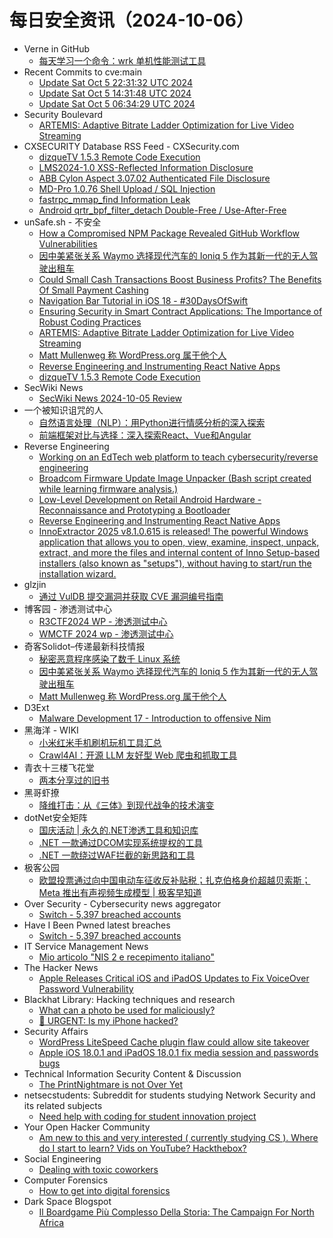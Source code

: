 # 每日安全资讯（2024-10-06）

- Verne in GitHub
  - [每天学习一个命令：wrk 单机性能测试工具](https://blog.einverne.info/post/2024/10/wrk-benchmark-tool.html)
- Recent Commits to cve:main
  - [Update Sat Oct  5 22:31:32 UTC 2024](https://github.com/trickest/cve/commit/d061b5f378643f6fdcdbb062ae7b36e27654018e)
  - [Update Sat Oct  5 14:31:48 UTC 2024](https://github.com/trickest/cve/commit/c9d4681825cf898d339a15134683eb26cf5c7d58)
  - [Update Sat Oct  5 06:34:29 UTC 2024](https://github.com/trickest/cve/commit/ca88d76a0e801e8327ec50d3ca6ef37c4ccf2abb)
- Security Boulevard
  - [ARTEMIS: Adaptive Bitrate Ladder Optimization for Live Video Streaming](https://securityboulevard.com/2024/10/artemis-adaptive-bitrate-ladder-optimization-for-live-video-streaming/)
- CXSECURITY Database RSS Feed - CXSecurity.com
  - [dizqueTV 1.5.3 Remote Code Execution](https://cxsecurity.com/issue/WLB-2024100011)
  - [LMS2024-1.0 XSS-Reflected Information Disclosure](https://cxsecurity.com/issue/WLB-2024100010)
  - [ABB Cylon Aspect 3.07.02 Authenticated File Disclosure](https://cxsecurity.com/issue/WLB-2024100009)
  - [MD-Pro 1.0.76 Shell Upload / SQL Injection](https://cxsecurity.com/issue/WLB-2024100008)
  - [fastrpc_mmap_find Information Leak](https://cxsecurity.com/issue/WLB-2024100007)
  - [Android qrtr_bpf_filter_detach Double-Free / Use-After-Free](https://cxsecurity.com/issue/WLB-2024100006)
- unSafe.sh - 不安全
  - [How a Compromised NPM Package Revealed GitHub Workflow Vulnerabilities](https://buaq.net/go-265685.html)
  - [因中美紧张关系 Waymo 选择现代汽车的 Ioniq 5 作为其新一代的无人驾驶出租车](https://buaq.net/go-265713.html)
  - [Could Small Cash Transactions Boost Business Profits? The Benefits Of Small Payment Cashing](https://buaq.net/go-265686.html)
  - [Navigation Bar Tutorial in iOS 18 - #30DaysOfSwift](https://buaq.net/go-265687.html)
  - [Ensuring Security in Smart Contract Applications: The Importance of Robust Coding Practices](https://buaq.net/go-265688.html)
  - [ARTEMIS: Adaptive Bitrate Ladder Optimization for Live Video Streaming](https://buaq.net/go-265711.html)
  - [Matt Mullenweg 称 WordPress.org 属于他个人](https://buaq.net/go-265714.html)
  - [Reverse Engineering and Instrumenting React Native Apps](https://buaq.net/go-265677.html)
  - [dizqueTV 1.5.3 Remote Code Execution](https://buaq.net/go-265679.html)
- SecWiki News
  - [SecWiki News 2024-10-05 Review](http://www.sec-wiki.com/?2024-10-05)
- 一个被知识诅咒的人
  - [自然语言处理（NLP）：用Python进行情感分析的深入探索](https://blog.csdn.net/nokiaguy/article/details/142714085)
  - [前端框架对比与选择：深入探索React、Vue和Angular](https://blog.csdn.net/nokiaguy/article/details/142708307)
- Reverse Engineering
  - [Working on an EdTech web platform to teach cybersecurity/reverse engineering](https://www.reddit.com/r/ReverseEngineering/comments/1fwz5g0/working_on_an_edtech_web_platform_to_teach/)
  - [Broadcom Firmware Update Image Unpacker (Bash script created while learning firmware analysis.)](https://www.reddit.com/r/ReverseEngineering/comments/1fwxtro/broadcom_firmware_update_image_unpacker_bash/)
  - [Low-Level Development on Retail Android Hardware - Reconnaissance and Prototyping a Bootloader](https://www.reddit.com/r/ReverseEngineering/comments/1fwwrho/lowlevel_development_on_retail_android_hardware/)
  - [Reverse Engineering and Instrumenting React Native Apps](https://www.reddit.com/r/ReverseEngineering/comments/1fwrw8d/reverse_engineering_and_instrumenting_react/)
  - [InnoExtractor 2025 v8.1.0.615 is released! The powerful Windows application that allows you to open, view, examine, inspect, unpack, extract, and more the files and internal content of Inno Setup-based installers (also known as "setups"), without having to start/run the installation wizard.](https://www.reddit.com/r/ReverseEngineering/comments/1fwdprf/innoextractor_2025_v810615_is_released_the/)
- glzjin
  - [通过 VulDB 提交漏洞并获取 CVE 漏洞编号指南](https://www.zhaoj.in/read-9027.html)
- 博客园 - 渗透测试中心
  - [R3CTF2024 WP - 渗透测试中心](https://www.cnblogs.com/backlion/p/18447764)
  - [WMCTF 2024 wp - 渗透测试中心](https://www.cnblogs.com/backlion/p/18447748)
- 奇客Solidot–传递最新科技情报
  - [秘密恶意程序感染了数千 Linux 系统](https://www.solidot.org/story?sid=79410)
  - [因中美紧张关系 Waymo 选择现代汽车的 Ioniq 5 作为其新一代的无人驾驶出租车](https://www.solidot.org/story?sid=79409)
  - [Matt Mullenweg 称 WordPress.org 属于他个人](https://www.solidot.org/story?sid=79408)
- D3Ext
  - [Malware Development 17 - Introduction to offensive Nim](https://d3ext.github.io/posts/malware-dev-17/)
- 黑海洋 - WIKI
  - [小米红米手机刷机玩机工具汇总](https://www.upx8.com/4353)
  - [Crawl4AI：开源 LLM 友好型 Web 爬虫和抓取工具](https://www.upx8.com/4351)
- 青衣十三楼飞花堂
  - [两本分享过的旧书](https://mp.weixin.qq.com/s?__biz=MzUzMjQyMDE3Ng==&mid=2247487651&idx=1&sn=a570c8267155e135e64ef9901b6edf4b&chksm=fab2d39ccdc55a8a67c78176d7d95dbb42cdd107b9286c0506477f71e7aabc4b6008d8d0d6e7&scene=58&subscene=0#rd)
- 黑哥虾撩
  - [降维打击：从《三体》到现代战争的技术演变](https://mp.weixin.qq.com/s?__biz=Mzg5OTU1NTEwMg==&mid=2247484178&idx=1&sn=7d7d3a198df83a1288a9bcce15490166&chksm=c050c963f7274075d5e0d8ce8bc030805b34cce03a9fa60c85fc379c933d0b81ef9ee2aeb9a1&scene=58&subscene=0#rd)
- dotNet安全矩阵
  - [国庆活动 | 永久的.NET渗透工具和知识库](https://mp.weixin.qq.com/s?__biz=MzUyOTc3NTQ5MA==&mid=2247495792&idx=1&sn=5e00c1b2e95976bc69072ffb020615a6&chksm=fa595e9dcd2ed78b0e82f9a5c0f4be20703dc2e81747ecb9ce1bb2282d7feef6185ecea2399c&scene=58&subscene=0#rd)
  - [.NET 一款通过DCOM实现系统提权的工具](https://mp.weixin.qq.com/s?__biz=MzUyOTc3NTQ5MA==&mid=2247495792&idx=2&sn=a809b034749b0e082dafd6c326b071ea&chksm=fa595e9dcd2ed78b648b6b5783edb9f5166b0fa2a7d3d842f4a3f0fb8eaf980cc3abf05a491b&scene=58&subscene=0#rd)
  - [.NET 一款绕过WAF拦截的新思路和工具](https://mp.weixin.qq.com/s?__biz=MzUyOTc3NTQ5MA==&mid=2247495792&idx=3&sn=651709ea852b6c4b523914843cd2b657&chksm=fa595e9dcd2ed78bc67f9c2391a8d0c70832c40958901277a53f4677b121b2b094267e41de49&scene=58&subscene=0#rd)
- 极客公园
  - [欧盟投票通过向中国电动车征收反补贴税；扎克伯格身价超越贝索斯；Meta 推出有声视频生成模型 | 极客早知道](https://mp.weixin.qq.com/s?__biz=MTMwNDMwODQ0MQ==&mid=2653056334&idx=1&sn=5acaf1e46e82d70f201b5e53e682ed62&chksm=7e5710f8492099ee1f4c32bb996b0c9640d2380923b26caae8c986fec1a568cfea80bbdd0253&scene=58&subscene=0#rd)
- Over Security - Cybersecurity news aggregator
  - [Switch - 5,397 breached accounts](https://haveibeenpwned.com/PwnedWebsites#Switch)
- Have I Been Pwned latest breaches
  - [Switch - 5,397 breached accounts](https://haveibeenpwned.com/PwnedWebsites#Switch)
- IT Service Management News
  - [Mio articolo "NIS 2 e recepimento italiano"](http://blog.cesaregallotti.it/2024/10/mio-articolo-nis-2-e-recepimento.html)
- The Hacker News
  - [Apple Releases Critical iOS and iPadOS Updates to Fix VoiceOver Password Vulnerability](https://thehackernews.com/2024/10/apple-releases-critical-ios-and-ipados.html)
- Blackhat Library: Hacking techniques and research
  - [What can a photo be used for maliciously?](https://www.reddit.com/r/blackhat/comments/1fwn49y/what_can_a_photo_be_used_for_maliciously/)
  - [🚨 URGENT: Is my iPhone hacked?](https://www.reddit.com/r/blackhat/comments/1fwefdd/urgent_is_my_iphone_hacked/)
- Security Affairs
  - [WordPress LiteSpeed Cache plugin flaw could allow site takeover](https://securityaffairs.com/169390/security/wordpress-litespeed-cache-plugin-flaw-site-takeover.html)
  - [Apple iOS 18.0.1 and iPadOS 18.0.1 fix media session and passwords bugs](https://securityaffairs.com/169381/mobile-2/apple-ios-18-0-1.html)
- Technical Information Security Content & Discussion
  - [The PrintNightmare is not Over Yet](https://www.reddit.com/r/netsec/comments/1fwq1oe/the_printnightmare_is_not_over_yet/)
- netsecstudents: Subreddit for students studying Network Security and its related subjects
  - [Need help with coding for student innovation project](https://www.reddit.com/r/netsecstudents/comments/1fwknm2/need_help_with_coding_for_student_innovation/)
- Your Open Hacker Community
  - [Am new to this and very interested ( currently studying CS ). Where do I start to learn? Vids on YouTube? Hackthebox?](https://www.reddit.com/r/HowToHack/comments/1fwkvs2/am_new_to_this_and_very_interested_currently/)
- Social Engineering
  - [Dealing with toxic coworkers](https://www.reddit.com/r/SocialEngineering/comments/1fwz5aa/dealing_with_toxic_coworkers/)
- Computer Forensics
  - [How to get into digital forensics](https://www.reddit.com/r/computerforensics/comments/1fwh30k/how_to_get_into_digital_forensics/)
- Dark Space Blogspot
  - [Il Boardgame Più Complesso Della Storia: The Campaign For North Africa](http://darkwhite666.blogspot.com/2024/10/il-boardgame-piu-complesso-della-storia.html)
